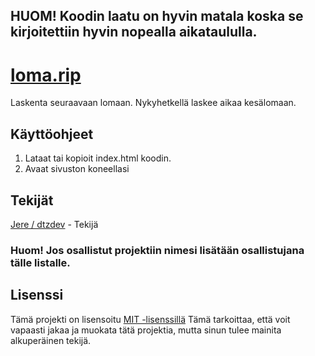## HUOM! Koodin laatu on hyvin matala koska se kirjoitettiin hyvin nopealla aikataululla.

# [loma.rip](https://loma.rip)
Laskenta seuraavaan lomaan. Nykyhetkellä laskee aikaa kesälomaan.

## Käyttöohjeet
1. Lataat tai kopioit index.html koodin.
2. Avaat sivuston koneellasi

## Tekijät
[Jere / dtzdev](https://github.com/dtzdev) - Tekijä

### Huom! Jos osallistut projektiin nimesi lisätään osallistujana tälle listalle.

## Lisenssi
Tämä projekti on lisensoitu [MIT -lisenssillä](https://github.com/dtzdev/loma.rip/blob/main/LICENSE) Tämä tarkoittaa, että voit vapaasti jakaa ja muokata tätä projektia, mutta sinun tulee mainita alkuperäinen tekijä.
